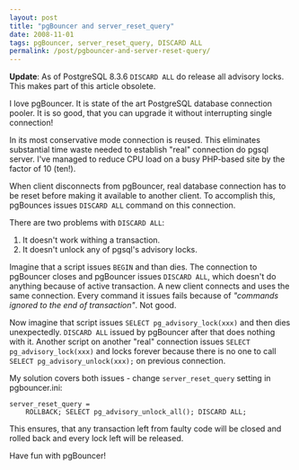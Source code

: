 ```yaml
---
layout: post
title: "pgBouncer and server_reset_query"
date: 2008-11-01
tags: pgBouncer, server_reset_query, DISCARD ALL
permalink: /post/pgbouncer-and-server-reset-query/
---
```

**Update**: As of PostgreSQL 8.3.6 `DISCARD ALL` do release all advisory locks. This makes part of this article obsolete.

I love pgBouncer. It is state of the art PostgreSQL database connection pooler. It is so good, that you can upgrade it without interrupting single connection!

In its most conservative mode connection is reused. This eliminates substantial time waste needed to establish "real" connection do pgsql server. I've managed to reduce CPU load on a busy PHP-based site by the factor of 10 (ten!).

When client disconnects from pgBouncer, real database connection has to be reset before making it available to another client. To accomplish this, pgBounces issues `DISCARD ALL` command on this connection. 

There are two problems with `DISCARD ALL`:

1. It doesn't work withing a transaction.
2. It doesn't unlock any of pgsql's advisory locks.

Imagine that a script issues `BEGIN` and than dies. The connection to pgBouncer closes and pgBouncer issues `DISCARD ALL`, which doesn't do anything because of active transaction. A new client connects and uses the same connection. Every command it issues fails because of *"commands ignored to the end of transaction"*. Not good.

Now imagine that script issues `SELECT pg_advisory_lock(xxx)` and then dies unexpectedly. `DISCARD ALL` issued by pgBouncer after that does nothing with it. Another script on another "real" connection issues `SELECT pg_advisory_lock(xxx)` and locks forever because there is no one to call `SELECT pg_advisory_unlock(xxx);` on previous connection.

My solution covers both issues - change `server_reset_query` setting in pgbouncer.ini:

    server_reset_query =
        ROLLBACK; SELECT pg_advisory_unlock_all(); DISCARD ALL;

This ensures, that any transaction left from faulty code will be closed and rolled back and every lock left will be released.

Have fun with pgBouncer!
